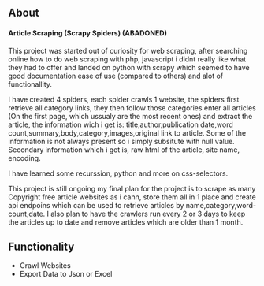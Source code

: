 ## About
#### Article Scraping (Scrapy Spiders) (ABADONED)
This project was started out of curiosity for web scraping, after searching online how to do web scraping with php, javascript i didnt really like what they had to offer and landed on python with scrapy which seemed to have good documentation ease of use (compared to others) and alot of functionallity.

I have created 4 spiders, each spider crawls 1 website, the spiders first retrieve all category links, they then follow those categories enter all articles (On the first page, which ussualy are the most recent ones) and extract the article, the information wich i get is: title,author,publication date,word count,summary,body,category,images,original link to article. Some of the information is not always present so i simply subsitute with null value.
Secondary information which i get is, raw html of the article, site name, encoding.

I have learned some recurssion, python and more on css-selectors.

This project is still ongoing my final plan for the project is to scrape as many Copyright free article websites as i cann, store them all in 1 place and create api endpoins which can be used to retrieve articles by name,category,word-count,date.
I also plan to have the crawlers run every 2 or 3 days to keep the articles up to date and remove articles which are older than 1 month.


## Functionality
* Crawl Websites
* Export Data to Json or Excel
